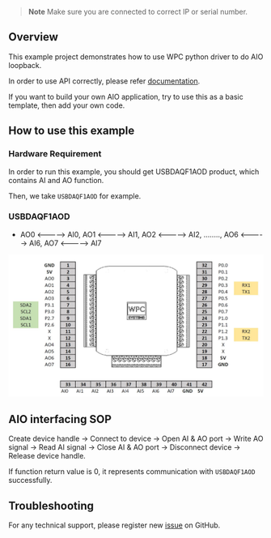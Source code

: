 
> **Note**
> Make sure you are connected to correct IP or serial number.

## Overview

This example project demonstrates how to use WPC python driver to do AIO loopback.

In order to use API correctly, please refer [documentation](https://wpc-systems-ltd.github.io/WPC_Python_driver_release/).

If you want to build your own AIO application, try to use this as a basic template, then add your own code.

## How to use this example

### Hardware Requirement

In order to run this example, you should get USBDAQF1AOD product, which contains AI and AO function.

Then, we take `USBDAQF1AOD` for example.

### USBDAQF1AOD

- AO0 <-----> AI0, AO1 <-----> AI1, AO2 <-----> AI2, ........, AO6 <-----> AI6, AO7 <-----> AI7

<img src="https://github.com/WPC-Systems-Ltd/WPC_Python_driver_release/blob/main/Reference/Pinouts/USBDAQF1AOD.JPG" alt="drawing" width="600"/>

## AIO interfacing SOP 

Create device handle -> Connect to device -> Open AI & AO port -> Write AO signal -> Read AI signal -> Close AI & AO port -> Disconnect device -> Release device handle.

If function return value is 0, it represents communication with `USBDAQF1AOD` successfully.

## Troubleshooting

For any technical support, please register new [issue](https://github.com/WPC-Systems-Ltd/WPC_Python_driver_release/issues) on GitHub.